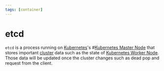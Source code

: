 ```yaml
---
tags: [container]
---
```


# etcd

`etcd` is a process running on [Kubernetes](202201291535.md)'s #[Kubernetes Master Node](202202012056.md)
that stores important [cluster](202304251207.md) data such as the state of
[Kubernetes Worker Node](202202012054.md). Those data will be updated once the
cluster changes such as dead pop and request from the client.
